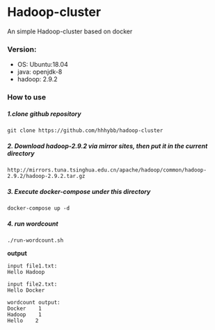 # Hadoop-cluster
An simple Hadoop-cluster based on docker  

### Version:
* OS: Ubuntu:18.04
* java: openjdk-8
* hadoop: 2.9.2 

### How to use

##### 1.clone github repository

```
git clone https://github.com/hhhybb/hadoop-cluster
```

##### 2. Download hadoop-2.9.2 via mirror sites, then put it in the current directory

```
http://mirrors.tuna.tsinghua.edu.cn/apache/hadoop/common/hadoop-2.9.2/hadoop-2.9.2.tar.gz
```

##### 3. Execute docker-compose under this directory

```
docker-compose up -d
```
  
##### 4. run wordcount

```
./run-wordcount.sh
```

**output**

```
input file1.txt:
Hello Hadoop

input file2.txt:
Hello Docker

wordcount output:
Docker    1
Hadoop    1
Hello    2
```

